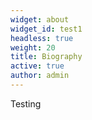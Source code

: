 ```yaml
---
widget: about
widget_id: test1
headless: true
weight: 20
title: Biography
active: true
author: admin
---
```

Testing